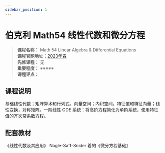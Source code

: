 ```yaml
---
sidebar_position: 1
---
```


# 伯克利 Math54 线性代数和微分方程

>**课程名称：** Math 54 Linear Algebra & Differential Equations   
**课程官网地址：**[2023年春](https://math.berkeley.edu/~lott/math54syllabus2023.html)      
**先修课程：** 无  
**重要程度：** ※※※※※  
**课程评点：** 

## 课程说明
基础线性代数；矩阵算术和行列式。向量空间；内积空间。特征值和特征向量；线性变换，对称矩阵。一阶线性 ODE 系统：将高阶方程简化为单阶系统，使用特征值的齐次常系数方程。


## 配套教材
《线性代数及其应用》
Nagle-Saff-Snider 着的《微分方程基础》


